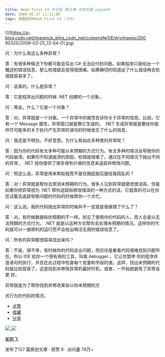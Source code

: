 ```yaml
---
title: Head First C# 中文版 第10章 异常处理 page445
date: 2009-05-27 11:11:00
tags: 我翻译的Head First C#（习作）
---
```

![](https://p-blog.csdn.net/images/p_blog_csdn_net/cuipengfei1/EntryImages/200
90325/2009-03-25_13-04-01.jpg)

问：为什么有这么多种异常？

  

答：有很多种情况下你都可能会写出  C#
无法应付的问题。如果程序只是给出一个概述的错误信息，那么检错就会变得很困难。如果确切的知道出了什么错误再去检错就容易多了。

  

问：说真的，什么是异常？

  

答：它是程序出问题的时候  .NET  创建的一个对象。

  

问：等会，什么？它是一个对象？

  

答：对，异常就是一个对象。一个异常中的属性告诉你关于异常的信息。比如，它有一个  Message  属性，异常窗口就是靠它生成的。  .NET
生成异常就是要给你提供尽可能多的关于执行产生异常的语句的时候发生了什么的信息。

  

问：我还是不明白。不好意思。为什么有如此多种类的异常呢？

  

答：因为你的代码有太多种可能以未预期的方式行为。有太多种的情况会导致你的代码崩溃。如果你不知道崩溃的原因，检错就很难了。通过在不同情况下抛出不同的异常，
.NET  给你提供了很多很有价值的信息来追踪并修改问题。

  

问：照这么说，异常是用来帮助我而不是在跟屁股后面给我捣乱的？

  

答：对！异常就是帮你去预测未预期的行为。很多人见到异常就感觉很沮丧。但是如果你把异常视为  .NET
帮你追踪和修改错误的一种方式的话，它就真的可以在你在试着去追踪导致问题的代码的时候帮你一个大忙。

问：这么说，我的代码抛出异常的时候并不一定就是我做错了什么了？

  

答：对。有时候数据和你预期的不一样。别忘了使用你的代码的人，而人总是以无法预期的方式行为。  .NET
就是以这种方式帮你去处理未预期的情况，这样你的代码就可以一直顺利的运行而不会给出晦涩无用的错误信息了。

  

问：所有的异常都很容易找出来吗？

  

答：不是，很不幸，有时候你的代码会出问题，而仅仅是看看代码很难找到问题所在。所以  IDE  给你一个很有用的工具，叫做  debugger  。它让你暂停
你的程序并逐语句的执行，并且在此过程中检查每个变量和字段的值。这样，找出未预期的代码就比较容易了。这是找到并修改异常的最好时机，或者，一开始就避免了异常会更
好。

  

异常就是为了帮你找到并修改某些以你未预期的方

式行为的代码的情况。

  * [ 点赞  ](javascript:;)
  * [ 收藏  ](javascript:;)
  * [ 分享 ](javascript:;)

[ ![](https://profile.csdnimg.cn/5/2/5/3_cuipengfei1)
![](https://g.csdnimg.cn/static/user-reg-year/1x/11.png)
](https://blog.csdn.net/cuipengfei1)

[ 崔鹏飞 ](https://blog.csdn.net/cuipengfei1)

发布了127 篇原创文章  ·  获赞 8  ·  访问量 74万+

